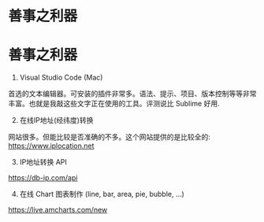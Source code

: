 # 善事之利器



# 善事之利器

1. Visual Studio Code (Mac)

首选的文本编辑器。可安装的插件非常多。语法、提示、项目、版本控制等等非常丰富。也就是我敲这些文字正在使用的工具。评测说比 Sublime 好用.

2. 在线IP地址(经纬度)转换

网站很多。但能比较是否准确的不多。这个网站提供的是比较全的:
https://www.iplocation.net

3. IP地址转换 API

https://db-ip.com/api

4. 在线 Chart 图表制作 (line, bar, area, pie, bubble, ...)

https://live.amcharts.com/new